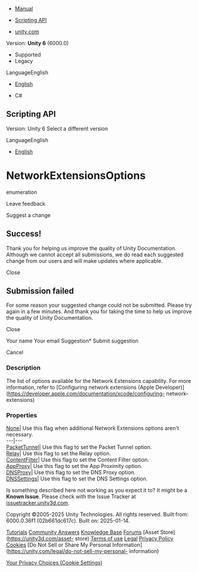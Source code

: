[ ]()

  * [Manual](../Manual/index.html)
  * [Scripting API](../ScriptReference/index.html)

  * [unity.com](https://unity.com/)

Version: **Unity 6** (6000.0)

  * Supported
  * Legacy

LanguageEnglish

  * [English]()

  * C#

[ ](https://docs.unity3d.com)

## Scripting API

Version: Unity 6 Select a different version

LanguageEnglish

  * [English]()

# NetworkExtensionsOptions

enumeration

Leave feedback

Suggest a change

## Success!

Thank you for helping us improve the quality of Unity Documentation. Although
we cannot accept all submissions, we do read each suggested change from our
users and will make updates where applicable.

Close

## Submission failed

For some reason your suggested change could not be submitted. Please <a>try
again</a> in a few minutes. And thank you for taking the time to help us
improve the quality of Unity Documentation.

Close

Your name Your email Suggestion* Submit suggestion

Cancel

[ ]()

### Description

The list of options available for the Network Extensions capability. For more
information, refer to [Configuring network extensions (Apple
Developer)](https://developer.apple.com/documentation/xcode/configuring-
network-extensions)

### Properties

[None](iOS.Xcode.ProjectCapabilityManager.NetworkExtensionsOptions.None.html)|
Use this flag when additional Network Extensions options aren't necessary.  
---|---  
[PacketTunnel](iOS.Xcode.ProjectCapabilityManager.NetworkExtensionsOptions.PacketTunnel.html)|
Use this flag to set the Packet Tunnel option.  
[Relay](iOS.Xcode.ProjectCapabilityManager.NetworkExtensionsOptions.Relay.html)|
Use this flag to set the Relay option.  
[ContentFilter](iOS.Xcode.ProjectCapabilityManager.NetworkExtensionsOptions.ContentFilter.html)|
Use this flag to set the Content Filter option.  
[AppProxy](iOS.Xcode.ProjectCapabilityManager.NetworkExtensionsOptions.AppProxy.html)|
Use this flag to set the App Proximity option.  
[DNSProxy](iOS.Xcode.ProjectCapabilityManager.NetworkExtensionsOptions.DNSProxy.html)|
Use this flag to set the DNS Proxy option.  
[DNSSettings](iOS.Xcode.ProjectCapabilityManager.NetworkExtensionsOptions.DNSSettings.html)|
Use this flag to set the DNS Settings option.  
  
Is something described here not working as you expect it to? It might be a
**Known Issue**. Please check with the Issue Tracker at
[issuetracker.unity3d.com](https://issuetracker.unity3d.com).

Copyright ©2005-2025 Unity Technologies. All rights reserved. Built from:
6000.0.36f1 (02b661dc617c). Built on: 2025-01-14.

[Tutorials](https://unity3d.com/learn) [Community
Answers](https://answers.unity3d.com) [Knowledge
Base](https://support.unity3d.com/hc/en-us)
[Forums](https://forum.unity3d.com) [Asset Store](https://unity3d.com/asset-
store) [Terms of use](https://docs.unity3d.com/Manual/TermsOfUse.html)
[Legal](https://unity.com/legal) [Privacy
Policy](https://unity.com/legal/privacy-policy)
[Cookies](https://unity.com/legal/cookie-policy) [Do Not Sell or Share My
Personal Information](https://unity.com/legal/do-not-sell-my-personal-
information)

[Your Privacy Choices (Cookie Settings)](javascript:void\(0\);)

